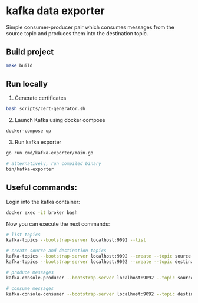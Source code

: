 # kafka data exporter

Simple consumer-producer pair which consumes messages from the source topic and produces them into the destination topic.

## Build project

```bash
make build
```

## Run locally

1. Generate certificates
```bash
bash scripts/cert-generator.sh
```
2. Launch Kafka using docker compose
```bash
docker-compose up
```
3. Run kafka exporter
```bash
go run cmd/kafka-exporter/main.go

# alternatively, run compiled binary
bin/kafka-exporter
```

## Useful commands:

Login into the kafka container:
```bash
docker exec -it broker bash
```

Now you can execute the next commands:

```bash
# list topics
kafka-topics --bootstrap-server localhost:9092 --list

# create source and destination topics
kafka-topics --bootstrap-server localhost:9092 --create --topic source-topic --partitions 1 --replication-factor 1
kafka-topics --bootstrap-server localhost:9092 --create --topic destination-topic --partitions 1 --replication-factor 1

# produce messages
kafka-console-producer --bootstrap-server localhost:9092 --topic source-topic --property parse.key=true --property key.separator=:

# consume messages
kafka-console-consumer --bootstrap-server localhost:9092 --topic destination-topic --from-beginning --property print.key=true --property key.separator=:
```
